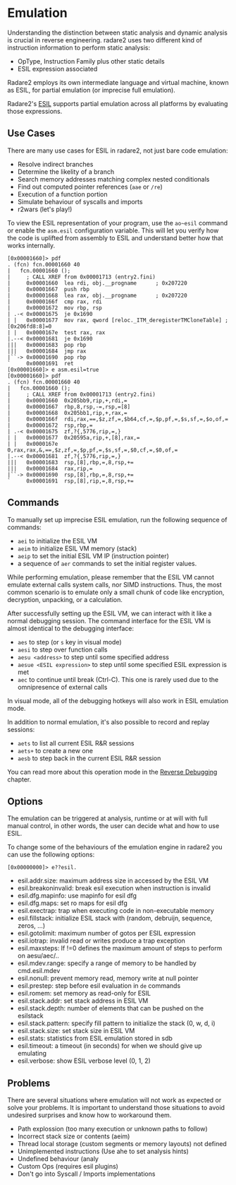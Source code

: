 # Emulation

Understanding the distinction between static analysis and dynamic analysis is crucial in reverse engineering. radare2 uses two different kind of instruction information to perform static analysis:

* OpType, Instruction Family plus other static details
* ESIL expression associated

Radare2 employs its own intermediate language and virtual machine, known as ESIL, for partial emulation (or imprecise full emulation).

Radare2's [ESIL](../emulation/esil.md) supports partial emulation across all platforms by evaluating those expressions.

## Use Cases

There are many use cases for ESIL in radare2, not just bare code emulation:

* Resolve indirect branches
* Determine the likelity of a branch
* Search memory addresses matching complex nested conditionals
* Find out computed pointer references (`aae` or `/re`)
* Execution of a function portion
* Simulate behaviour of syscalls and imports
* r2wars (let's play!)

To view the ESIL representation of your program, use the `ao~esil` command or enable the `asm.esil` configuration variable. This will let you verify how the code is uplifted from assembly to ESIL and understand better how that works internally.

```console
[0x00001660]> pdf
. (fcn) fcn.00001660 40
|   fcn.00001660 ();
|     ; CALL XREF from 0x00001713 (entry2.fini)
|     0x00001660  lea rdi, obj.__progname      ; 0x207220
|     0x00001667  push rbp
|     0x00001668  lea rax, obj.__progname      ; 0x207220
|     0x0000166f  cmp rax, rdi
|     0x00001672  mov rbp, rsp
| .-< 0x00001675  je 0x1690
| |   0x00001677  mov rax, qword [reloc._ITM_deregisterTMCloneTable] ; [0x206fd8:8]=0
| |   0x0000167e  test rax, rax
|.--< 0x00001681  je 0x1690
|||   0x00001683  pop rbp
|||   0x00001684  jmp rax
|``-> 0x00001690  pop rbp
`     0x00001691  ret
[0x00001660]> e asm.esil=true
[0x00001660]> pdf
. (fcn) fcn.00001660 40
|   fcn.00001660 ();
|     ; CALL XREF from 0x00001713 (entry2.fini)
|     0x00001660  0x205bb9,rip,+,rdi,=
|     0x00001667  rbp,8,rsp,-=,rsp,=[8]
|     0x00001668  0x205bb1,rip,+,rax,=
|     0x0000166f  rdi,rax,==,$z,zf,=,$b64,cf,=,$p,pf,=,$s,sf,=,$o,of,=
|     0x00001672  rsp,rbp,=
| .-< 0x00001675  zf,?{,5776,rip,=,}
| |   0x00001677  0x20595a,rip,+,[8],rax,=
| |   0x0000167e  0,rax,rax,&,==,$z,zf,=,$p,pf,=,$s,sf,=,$0,cf,=,$0,of,=
|.--< 0x00001681  zf,?{,5776,rip,=,}
|||   0x00001683  rsp,[8],rbp,=,8,rsp,+=
|||   0x00001684  rax,rip,=
|``-> 0x00001690  rsp,[8],rbp,=,8,rsp,+=
`     0x00001691  rsp,[8],rip,=,8,rsp,+=
```

## Commands

To manually set up imprecise ESIL emulation, run the following sequence of commands:

* `aei` to initialize the ESIL VM
* `aeim` to initialize ESIL VM memory (stack)
* `aeip` to set the initial ESIL VM IP (instruction pointer)
* a sequence of `aer` commands to set the initial register values.

While performing emulation, please remember that the ESIL VM cannot emulate external calls system calls, nor SIMD instructions. Thus, the most common scenario is to emulate only a small chunk of code like encryption, decryption, unpacking, or a calculation.

After successfully setting up the ESIL VM, we can interact with it like a normal debugging session.
The command interface for the ESIL VM is almost identical to the debugging interface:

* `aes` to step (or `s` key in visual mode)
* `aesi` to step over function calls
* `aesu <address>` to step until some specified address
* `aesue <ESIL expression>` to step until some specified ESIL expression is met
* `aec` to continue until break (Ctrl-C). This one is rarely used due to the omnipresence of external calls

In visual mode, all of the debugging hotkeys will also work in ESIL emulation mode.

In addition to normal emulation, it's also possible to record and replay sessions:

* `aets` to list all current ESIL R&R sessions
* `aets+` to create a new one
* `aesb` to step back in the current ESIL R&R session

You can read more about this operation mode in the [Reverse Debugging](../debugger/revdebug.md) chapter.

## Options

The emulation can be triggered at analysis, runtime or at will with full manual control, in other words, the user can decide what and how to use ESIL.

To change some of the behaviours of the emulation engine in radare2 you can use the following options:

`[0x00000000]> e??esil.`

* esil.addr.size: maximum address size in accessed by the ESIL VM
* esil.breakoninvalid: break esil execution when instruction is invalid
* esil.dfg.mapinfo: use mapinfo for esil dfg
* esil.dfg.maps: set ro maps for esil dfg
* esil.exectrap: trap when executing code in non-executable memory
* esil.fillstack: initialize ESIL stack with (random, debruijn, sequence, zeros, ...)
* esil.gotolimit: maximum number of gotos per ESIL expression
* esil.iotrap: invalid read or writes produce a trap exception
* esil.maxsteps: If !=0 defines the maximum amount of steps to perform on aesu/aec/..
* esil.mdev.range: specify a range of memory to be handled by cmd.esil.mdev
* esil.nonull: prevent memory read, memory write at null pointer
* esil.prestep: step before esil evaluation in `de` commands
* esil.romem: set memory as read-only for ESIL
* esil.stack.addr: set stack address in ESIL VM
* esil.stack.depth: number of elements that can be pushed on the esilstack
* esil.stack.pattern: specify fill pattern to initialize the stack (0, w, d, i)
* esil.stack.size: set stack size in ESIL VM
* esil.stats: statistics from ESIL emulation stored in sdb
* esil.timeout: a timeout (in seconds) for when we should give up emulating
* esil.verbose: show ESIL verbose level (0, 1, 2)

## Problems

There are several situations where emulation will not work as expected or solve your problems. It is important to understand those situations to avoid undesired surprises and know how to workaround them.

* Path explossion (too many execution or unknown paths to follow)
* Incorrect stack size or contents (aeim)
* Thread local storage (custom segments or memory layouts) not defined
* Unimplemented instructions (Use ahe to set analysis hints)
* Undefined behaviour (analy
* Custom Ops (requires esil plugins)
* Don't go into Syscall / Imports implementations
